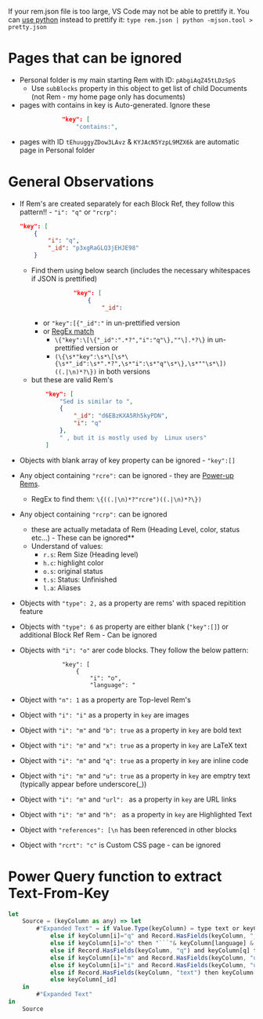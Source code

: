 If your rem.json file is too large, VS Code may not be able to prettify it. You can [use python](https://stackoverflow.com/questions/19875218/best-way-to-format-large-json-file-30-mb) instead to prettify it: `type rem.json | python -mjson.tool > pretty.json`

# Pages that can be ignored

* Personal folder is my main starting Rem with ID: `pAbgiAqZ45tLDzSpS`
    * Use `subBlocks` property in this object to get list of child Documents (not Rem - my home page only has documents)
* pages with contains in key is Auto-generated. Ignore these
    ```JSON
                "key": [
                    "contains:",
    ```
* pages with ID `tEhuuggyZDow3LAvz` & `KYJAcN5YzpL9MZX6k` are automatic page in Personal folder

# General Observations

* If Rem's are created separately for each Block Ref, they follow this pattern!! - `"i": "q"` or `"rcrp":`
    ```JSON
    "key": [
        {
            "i": "q",
            "_id": "p3xgRaGLQ3jEHJE98"
        }
    ```
    * Find them using below search (includes the necessary whitespaces if JSON is prettified)
        ```JSON
                    "key": [
                        {
                            "_id":
        ```
        * or `"key":[{"_id":"` in un-prettified version <br>
        * or [RegEx match](https://regex101.com/r/tL9OZ7/5/) 
            * `\{"key":\[\{"_id":".*?","i":"q"\},""\].*?\}` in un-prettified version or 
            * `(\{\s*"key":\s*\[\s*\{\s*"_id":\s*".*?",\s*"i":\s*"q"\s*\},\s*""\s*\])((.|\n)*?\})` in both versions
    * but these are valid Rem's
        ```JSON
            "key": [
                "Sed is similar to ",
                {
                    "_id": "d6EBzKXA5Rh5kyPDN",
                    "i": "q"
                },
                " , but it is mostly used by  Linux users"
            ]
        ```

* Objects with blank array of key property can be ignored - `"key":[]`
* Any object containing `"rcre":` can be ignored - they are [Power-up Rems](https://www.redgregory.com/remnote-content/2020/11/1/a-list-of-remnotes-power-up-rems-and-what-they-do).
    * RegEx to find them: `\{((.|\n)*?"rcre")((.|\n)*?\})`
* Any object containing `"rcrp":` can be ignored
    * these are actually metadata of Rem (Heading Level, color, status etc...) - These can be ignored**
    * Understand of values:
        * `r.s`: Rem Size (Heading level)
        * `h.c`: highlight color
        * `o.s`: original status
        * `t.s`: Status: Unfinished
        * `l.a`: Aliases
* Objects with `"type": 2,` as a property are rems' with spaced repitition feature
* Objects with `"type": 6` as property are either blank (`"key":[]`) or additional Block Ref Rem - Can be ignored
* Objects with `"i": "o"` arer code blocks. They follow the below pattern:
    ```
                "key": [
                    {
                        "i": "o",
                        "language": "
    ```
* Object with `"n": 1` as a property are Top-level Rem's
* Object with `"i": "i"` as a property in `key` are images
* Object with `"i": "m"` and `"b": true` as a property in `key` are bold text
* Object with `"i": "m"` and `"x": true` as a property in `key` are LaTeX text
* Object with `"i": "m"` and `"q": true` as a property in `key` are inline code
* Object with `"i": "m"` and `"u": true` as a property in `key` are emptry text (typically appear before underscore(_))
* Object with `"i": "m"` and `"url": ` as a property in `key` are URL links
* Object with `"i": "m"` and `"h": ` as a property in `key` are Highlighted Text
* Object with `"references": [\n` has been referenced in other blocks
* Object with `"rcrt": "c"` is Custom CSS page - can be ignored

# Power Query function to extract Text-From-Key
```js
let
    Source = (keyColumn as any) => let
        #"Expanded Text" = if Value.Type(keyColumn) = type text or keyColumn is null then keyColumn 
            else if keyColumn[i]="q" and Record.HasFields(keyColumn, "_id") then "((" & keyColumn[_id] & "))" 
            else if keyColumn[i]="o" then "```"& keyColumn[language] & "#(lf)" & keyColumn[text] & "#(lf)" & "```"
            else if Record.HasFields(keyColumn, "q") and keyColumn[q] then "`" & keyColumn[text] & "`"
            else if keyColumn[i]="m" and Record.HasFields(keyColumn, "url") then "[" & keyColumn[text] & "](" & keyColumn[url] & ")" 
            else if keyColumn[i]="i" and Record.HasFields(keyColumn, "url") then "![" & keyColumn[url] & "]" 
            else if Record.HasFields(keyColumn, "text") then keyColumn[text] 
            else keyColumn[_id]
    in
        #"Expanded Text"
in
    Source
```
